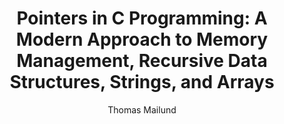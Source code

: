 ---
title: "Pointers in C Programming: A Modern Approach to Memory Management, Recursive Data Structures, Strings, and Arrays"
type: "book"
author: "Thomas Mailund"
url: "https://www.amazon.com/C-Programming-Language-2nd-Edition/dp/0131103628"
description: "While not solely focused on pointers, 'The C Programming Language' covers pointers extensively, explaining their usage and importance in C programming."
---